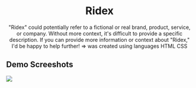 <h1 align="center">Ridex</h1>
<p align="center">"Ridex" could potentially refer to a fictional or real brand, product, service, or company. Without more context, it's difficult to provide a specific description. If you can provide more information or context about "Ridex," I'd be happy to help further! => was created using languages HTML CSS</p>

<h2>Demo Screeshots</h2>
<img src="https://github.com/the-artist-web/Ridex/assets/162612001/098e00dd-acf5-42eb-ba96-c2a0111366eb">
